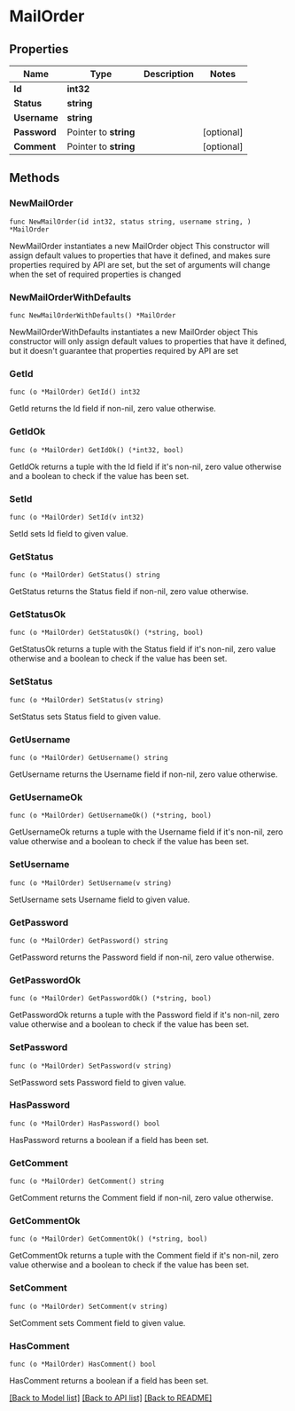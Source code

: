 # MailOrder

## Properties

Name | Type | Description | Notes
------------ | ------------- | ------------- | -------------
**Id** | **int32** |  | 
**Status** | **string** |  | 
**Username** | **string** |  | 
**Password** | Pointer to **string** |  | [optional] 
**Comment** | Pointer to **string** |  | [optional] 

## Methods

### NewMailOrder

`func NewMailOrder(id int32, status string, username string, ) *MailOrder`

NewMailOrder instantiates a new MailOrder object
This constructor will assign default values to properties that have it defined,
and makes sure properties required by API are set, but the set of arguments
will change when the set of required properties is changed

### NewMailOrderWithDefaults

`func NewMailOrderWithDefaults() *MailOrder`

NewMailOrderWithDefaults instantiates a new MailOrder object
This constructor will only assign default values to properties that have it defined,
but it doesn't guarantee that properties required by API are set

### GetId

`func (o *MailOrder) GetId() int32`

GetId returns the Id field if non-nil, zero value otherwise.

### GetIdOk

`func (o *MailOrder) GetIdOk() (*int32, bool)`

GetIdOk returns a tuple with the Id field if it's non-nil, zero value otherwise
and a boolean to check if the value has been set.

### SetId

`func (o *MailOrder) SetId(v int32)`

SetId sets Id field to given value.


### GetStatus

`func (o *MailOrder) GetStatus() string`

GetStatus returns the Status field if non-nil, zero value otherwise.

### GetStatusOk

`func (o *MailOrder) GetStatusOk() (*string, bool)`

GetStatusOk returns a tuple with the Status field if it's non-nil, zero value otherwise
and a boolean to check if the value has been set.

### SetStatus

`func (o *MailOrder) SetStatus(v string)`

SetStatus sets Status field to given value.


### GetUsername

`func (o *MailOrder) GetUsername() string`

GetUsername returns the Username field if non-nil, zero value otherwise.

### GetUsernameOk

`func (o *MailOrder) GetUsernameOk() (*string, bool)`

GetUsernameOk returns a tuple with the Username field if it's non-nil, zero value otherwise
and a boolean to check if the value has been set.

### SetUsername

`func (o *MailOrder) SetUsername(v string)`

SetUsername sets Username field to given value.


### GetPassword

`func (o *MailOrder) GetPassword() string`

GetPassword returns the Password field if non-nil, zero value otherwise.

### GetPasswordOk

`func (o *MailOrder) GetPasswordOk() (*string, bool)`

GetPasswordOk returns a tuple with the Password field if it's non-nil, zero value otherwise
and a boolean to check if the value has been set.

### SetPassword

`func (o *MailOrder) SetPassword(v string)`

SetPassword sets Password field to given value.

### HasPassword

`func (o *MailOrder) HasPassword() bool`

HasPassword returns a boolean if a field has been set.

### GetComment

`func (o *MailOrder) GetComment() string`

GetComment returns the Comment field if non-nil, zero value otherwise.

### GetCommentOk

`func (o *MailOrder) GetCommentOk() (*string, bool)`

GetCommentOk returns a tuple with the Comment field if it's non-nil, zero value otherwise
and a boolean to check if the value has been set.

### SetComment

`func (o *MailOrder) SetComment(v string)`

SetComment sets Comment field to given value.

### HasComment

`func (o *MailOrder) HasComment() bool`

HasComment returns a boolean if a field has been set.


[[Back to Model list]](../README.md#documentation-for-models) [[Back to API list]](../README.md#documentation-for-api-endpoints) [[Back to README]](../README.md)


